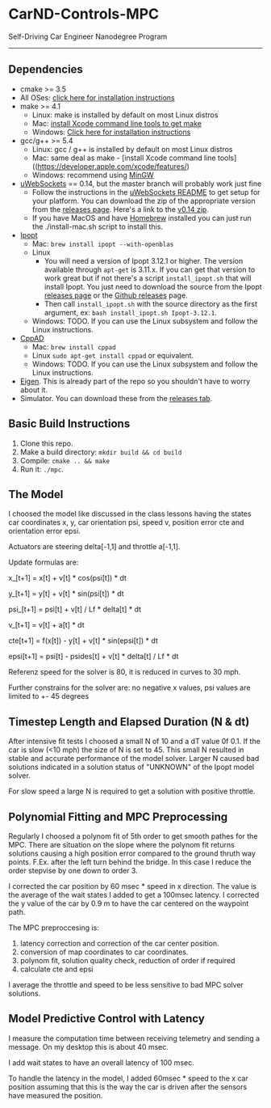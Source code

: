 # CarND-Controls-MPC
Self-Driving Car Engineer Nanodegree Program

---

## Dependencies

* cmake >= 3.5
 * All OSes: [click here for installation instructions](https://cmake.org/install/)
* make >= 4.1
  * Linux: make is installed by default on most Linux distros
  * Mac: [install Xcode command line tools to get make](https://developer.apple.com/xcode/features/)
  * Windows: [Click here for installation instructions](http://gnuwin32.sourceforge.net/packages/make.htm)
* gcc/g++ >= 5.4
  * Linux: gcc / g++ is installed by default on most Linux distros
  * Mac: same deal as make - [install Xcode command line tools]((https://developer.apple.com/xcode/features/)
  * Windows: recommend using [MinGW](http://www.mingw.org/)
* [uWebSockets](https://github.com/uWebSockets/uWebSockets) == 0.14, but the master branch will probably work just fine
  * Follow the instructions in the [uWebSockets README](https://github.com/uWebSockets/uWebSockets/blob/master/README.md) to get setup for your platform. You can download the zip of the appropriate version from the [releases page](https://github.com/uWebSockets/uWebSockets/releases). Here's a link to the [v0.14 zip](https://github.com/uWebSockets/uWebSockets/archive/v0.14.0.zip).
  * If you have MacOS and have [Homebrew](https://brew.sh/) installed you can just run the ./install-mac.sh script to install this.
* [Ipopt](https://projects.coin-or.org/Ipopt)
  * Mac: `brew install ipopt --with-openblas`
  * Linux
    * You will need a version of Ipopt 3.12.1 or higher. The version available through `apt-get` is 3.11.x. If you can get that version to work great but if not there's a script `install_ipopt.sh` that will install Ipopt. You just need to download the source from the Ipopt [releases page](https://www.coin-or.org/download/source/Ipopt/) or the [Github releases](https://github.com/coin-or/Ipopt/releases) page.
    * Then call `install_ipopt.sh` with the source directory as the first argument, ex: `bash install_ipopt.sh Ipopt-3.12.1`. 
  * Windows: TODO. If you can use the Linux subsystem and follow the Linux instructions.
* [CppAD](https://www.coin-or.org/CppAD/)
  * Mac: `brew install cppad`
  * Linux `sudo apt-get install cppad` or equivalent.
  * Windows: TODO. If you can use the Linux subsystem and follow the Linux instructions.
* [Eigen](http://eigen.tuxfamily.org/index.php?title=Main_Page). This is already part of the repo so you shouldn't have to worry about it.
* Simulator. You can download these from the [releases tab](https://github.com/udacity/CarND-MPC-Project/releases).



## Basic Build Instructions


1. Clone this repo.
2. Make a build directory: `mkdir build && cd build`
3. Compile: `cmake .. && make`
4. Run it: `./mpc`.

## The Model


I choosed the model like discussed in the class lessons having the states car coordinates x, y, car orientation psi, speed v, position error cte and orientation error epsi. 

Actuators are steering delta[-1,1]   and throttle a[-1,1].

Update formulas are:

x_[t+1] = x[t] + v[t] * cos(psi[t]) * dt

y_[t+1] = y[t] + v[t] * sin(psi[t]) * dt

psi_[t+1] = psi[t] + v[t] / Lf * delta[t] * dt

v_[t+1] = v[t] + a[t] * dt

cte[t+1] = f(x[t]) - y[t] + v[t] * sin(epsi[t]) * dt

epsi[t+1] = psi[t] - psides[t] + v[t] * delta[t] / Lf * dt

Referenz speed for the solver is 80, it is reduced in curves to 30 mph.

Further constrains for the solver are: no negative x values, psi values are limited to +- 45 degrees

## Timestep Length and Elapsed Duration (N & dt)


After intensive fit tests I choosed a small N of 10 and a dT value 0f 0.1.
If the car is slow (<10 mph) the size of N is set to 45.
This small N resulted in stable and accurate performance of the model solver. Larger N caused bad solutions indicated in a solution status of "UNKNOWN" 
of the Ipopt model solver.

For slow speed a large N is required to get a solution with positive throttle.

## Polynomial Fitting and MPC Preprocessing


Regularly I choosed a polynom fit of 5th order to get smooth pathes for the MPC. There are situation on the slope where the polynom fit returns solutions causing a high position error compared to the ground thruth way points. F.Ex. after the left turn behind the bridge. In this case I reduce the order stepvise by one down to order 3.

I corrected the car position by 60 msec * speed in x direction. The value is the average of the wait states I added to get a 100msec latency.
I corrected the y value of the car by 0.9 m to have the car centered on the waypoint path.

The MPC preproccesing is:
1. latency correction and correction of the car center position.
2. conversion of map coordinates to car coordinates.
3. polynom fit, solution quality check, reduction of order if required
4. calculate cte and epsi

I average the throttle and speed to be less sensitive to bad MPC solver solutions.

## Model Predictive Control with Latency


I measure the computation time between receiving telemetry and sending a message. 
On my desktop this is about 40 msec.

I add wait states to have an overall latency of 100 msec.

To handle the latency in the model, I added 60msec * speed to the x car position assuming that this is the way the car is driven after the sensors have measured the position.


